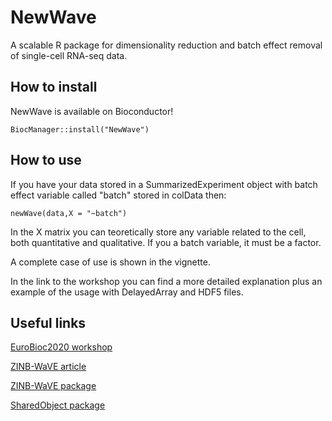 # NewWave

A scalable R package for dimensionality reduction and batch effect removal
of single-cell RNA-seq data.

## How to install 

NewWave is available on Bioconductor!

```
BiocManager::install("NewWave")
```

## How to use

If you have your data stored in a SummarizedExperiment object with 
batch effect variable called "batch" stored in colData then:

```
newWave(data,X = "~batch")
```

In the X matrix you can teoretically store any variable related to the cell, both quantitative and qualitative. If you a batch variable, it must be a factor.

A complete case of use is shown in the vignette.

In the link to the workshop you can find a more detailed explanation plus an 
example of the usage with DelayedArray and HDF5 files.

## Useful links

[EuroBioc2020 workshop](https://fedeago.github.io/SurfingNewWave/)

[ZINB-WaVE article](https://www.nature.com/articles/s41467-017-02554-5)

[ZINB-WaVE package](https://bioconductor.org/packages/release/bioc/html/zinbwave.html)

[SharedObject package](https://github.com/Jiefei-Wang/SharedObject)